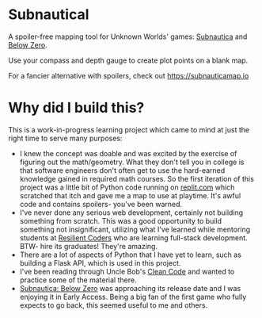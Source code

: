 # Subnautical
A spoiler-free mapping tool for Unknown Worlds' games: [Subnautica](https://unknownworlds.com/subnautica/) and [Below Zero](https://unknownworlds.com/subnautica/subnautica-below-zero/).

Use your compass and depth gauge to create plot points on a blank map.

For a fancier alternative with spoilers, check out https://subnauticamap.io

# Why did I build this?
This is a work-in-progress learning project which came to mind at just the right time to serve many purposes:
 
* I knew the concept was doable and was excited by the exercise of figuring out the math/geometry. What they don't tell you in college is that software engineers don't often get to use the hard-earned knowledge gained in required math courses. So the first iteration of this project was a little bit of Python code running on [replit.com](https://repl.it/@mkazin/Subnautica-plot) which scratched that itch and gave me a map to use at playtime. It's awful code and contains spoilers- you've been warned.
* I've never done any serious web development, certainly not building something from scratch. This was a good opportunity to build something not insignificant, utilizing what I've learned while mentoring students at [Resilient Coders](https://www.resilientcoders.org/bootcamp) who are learning full-stack development. BTW- hire its graduates! They're amazing.
* There are a lot of aspects of Python that I have yet to learn, such as building a Flask API, which is used in this project.
* I've been reading through Uncle Bob's [Clean Code](https://www.pearson.com/us/higher-education/program/Martin-Clean-Code-A-Handbook-of-Agile-Software-Craftsmanship/PGM63937.html) and wanted to practice some of the material there.
* [Subnautica: Below Zero](https://store.steampowered.com/app/848450/Subnautica_Below_Zero/) was approaching its release date and I was enjoying it in Early Access. Being a big fan of the first game who fully expects to go back, this seemed useful to me and others.

